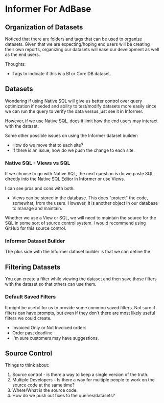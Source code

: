 # Informer For AdBase

## Organization of Datasets

Noticed that there are folders and tags that can be used to organize datasets.  Given that we are expecting/hoping end users will be creating their own reports, organizing our datasets will ease our development as well as the end users.

Thoughts:

- Tags to indicate if this is a BI or Core DB dataset.



## Datasets

Wondering if using Native SQL will give us better control over query optimization if needed and ability to test/modify datasets more easily since we can run the query to verify the data versus just see it in Informer.

However, if we use Native SQL, does it limit how the end users may interact with the dataset.

Some other possible issues on using the Informer dataset builder:

- How do we move that to each site? 
- If there is an issue, how do we push the change to each site.

### Native SQL - Views vs SQL

If we choose to go with Native SQL, the next question is do we paste SQL directly into the Native SQL Editor in Informer or use Views.

I can see pros and cons with both.  

- Views can be stored in the database.  This does "protect" the code, somewhat, from the users.  However, it is another object in our database to manage and maintain.  

Whether we use a View or SQL, we will need to maintain the source for the SQL in some sort of source control system.  I would recommend using GitHub for this source control.

### Informer Dataset Builder

The plus side with the Informer dataset builder is that we can define the 

## Filtering Datasets

You can create a filter while viewing the dataset and then save those filters with the dataset so that others can use them.

### Default Saved Filters

It might be useful for us to provide some common saved filters.  Not sure if filters can have prompts, but even if they don't there are most likely useful filters we could create.  

- Invoiced Only or Not Invoiced orders
- Order past deadline
- I'm sure customers may have suggestions.





## Source Control

Things to think about:

1. Source control - is there a way to keep a single version of the truth. 
2. Multiple Developers - Is there a way for multiple people to work on the source code at the same time?
3. Where/What is the source code.  
4. How do we push out fixes to the queries/datasets?  